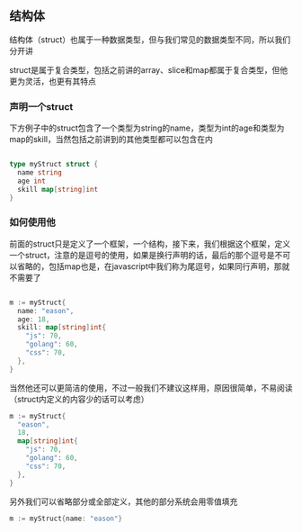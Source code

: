 
## 结构体

结构体（struct）也属于一种数据类型，但与我们常见的数据类型不同，所以我们分开讲

struct是属于复合类型，包括之前讲的array、slice和map都属于复合类型，但他更为灵活，也更有其特点

### 声明一个struct

下方例子中的struct包含了一个类型为string的name，类型为int的age和类型为map的skill，当然包括之前讲到的其他类型都可以包含在内

```go

type myStruct struct {
  name string
  age int
  skill map[string]int
}

```

### 如何使用他

前面的struct只是定义了一个框架，一个结构，接下来，我们根据这个框架，定义一个struct，注意的是逗号的使用，如果是换行声明的话，最后的那个逗号是不可以省略的，包括map也是，在javascript中我们称为尾逗号，如果同行声明，那就不需要了

```go

m := myStruct{
  name: "eason",
  age: 18,
  skill: map[string]int{
    "js": 70,
    "golang": 60,
    "css": 70,
  },
}

```

当然他还可以更简洁的使用，不过一般我们不建议这样用，原因很简单，不易阅读（struct内定义的内容少的话可以考虑）

```go
m := myStruct{
  "eason",
  18,
  map[string]int{
    "js": 70,
    "golang": 60,
    "css": 70,
  },
}
```

另外我们可以省略部分或全部定义，其他的部分系统会用零值填充

```go
m := myStruct{name: "eason"}
```

